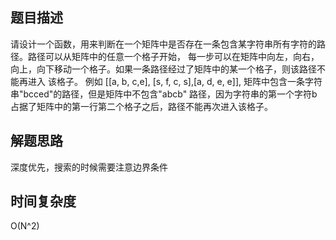 ## 题目描述
请设计一个函数，用来判断在一个矩阵中是否存在一条包含某字符串所有字符的路径。路径可以从矩阵中的任意一个格子开始，
每一步可以在矩阵中向左，向右，向上，向下移动一个格子。如果一条路径经过了矩阵中的某一个格子，则该路径不能再进入
该格子。 例如 [[a, b, c,e], [s, f, c, s],[a, d, e, e]], 矩阵中包含一条字符串"bcced"的路径，但是矩阵中不包含"abcb"
路径，因为字符串的第一个字符b占据了矩阵中的第一行第二个格子之后，路径不能再次进入该格子。

## 解题思路
深度优先，搜索的时候需要注意边界条件

## 时间复杂度
O(N^2)
